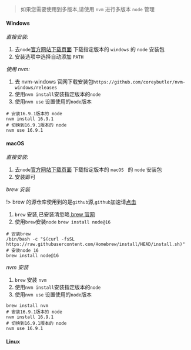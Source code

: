> 如果您需要使用到多版本,请使用 `nvm` 进行多版本 `node` 管理

#### Windows

_直接安装:_

1. 去`node`[官方网站下载页面](https://nodejs.org/zh-cn/download/) 下载指定版本的 `windows` 的 `node` 安装包
2. 安装选项中选择自动添加 `PATH`

_使用 nvm:_

1. 去 nvm-windows 官网下载安装包`https://github.com/coreybutler/nvm-windows/releases`
2. 使用`nvm install`安装指定版本的`node`
3. 使用`nvm use` 设置使用的`node`版本

```shell
# 安装16.9.1版本的 node
nvm install 16.9.1
# 切换到16.9.1版本的 node
nvm use 16.9.1
```

#### macOS

_直接安装:_

1. 去`node`[官方网站下载页面](https://nodejs.org/zh-cn/download/) 下载指定版本的 `macOS ` 的 `node` 安装包
2. 安装即可

_brew 安装_

!> brew 的源仓库使用到的是`github`源,`github`加速请[点击](https://su.yuanzhibang.com/2Cp)

1. `brew` 安装,已安装清忽略,[brew 官网](https://brew.sh/)
2. 使用`brew`安装`node` `brew install node@16`

```shell
# 安装brew
/bin/bash -c "$(curl -fsSL https://raw.githubusercontent.com/Homebrew/install/HEAD/install.sh)"
# 安装node 16
brew install node@16
```

_nvm 安装_

1. `brew` 安装 `nvm`
2. 使用`nvm install`安装指定版本的`node`
3. 使用`nvm use` 设置使用的`node`版本

```shell
brew install nvm
# 安装16.9.1版本的 node
nvm install 16.9.1
# 切换到16.9.1版本的 node
nvm use 16.9.1
```

#### Linux
